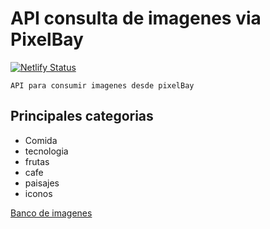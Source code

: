 # API consulta de imagenes via PixelBay

[![Netlify Status](https://api.netlify.com/api/v1/badges/98be26f9-6533-40b4-a781-6ce34982f1db/deploy-status)](https://app.netlify.com/sites/brave-hoover-15c21f/deploys)


```shell
API para consumir imagenes desde pixelBay
```

## Principales categorias 

* Comida
* tecnologia
* frutas
* cafe
* paisajes
* iconos



[Banco de imagenes](https://brave-hoover-15c21f.netlify.app)
